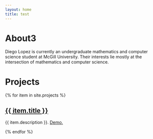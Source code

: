 ```yaml
---
layout: home
title: test
---
```


# About3
Diego Lopez is currently an undergraduate mathematics and computer science
student at McGill University. Their interests lie mostly at the intersection
of mathematics and computer science.

# Projects
{% for item in site.projects %}
  <h2><a href="{{ item.url }}">{{ item.title }}</a></h2>
  <p> {{ item.description }}. <a href="{{ item.demo }}">Demo.</a> </p>
{% endfor %}
